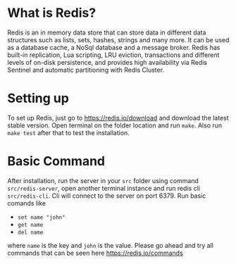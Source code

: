 # What is Redis?

Redis is an in memory data store that can store data in different data structures such as lists, sets, hashes, strings and many more. It can be used as a database cache, a NoSql database and a message broker. Redis has built-in replication, Lua scripting, LRU eviction, transactions and different levels of on-disk persistence, and provides high availability via Redis Sentinel and automatic partitioning with Redis Cluster.

# Setting up
To set up Redis, just go to https://redis.io/download and download the latest stable version. Open terminal on the folder location and run `make`. Also run `make test` after that to test the installation. 

# Basic Command
 After installation, run the server in your `src` folder using command `src/redis-server`, open another terminal instance and run redis cli `src/redis-cli`. Cli will connect to the server on port 6379. Run basic comands like 
 * `set name "john"`
 * `get name`
 * `del name`

 where `name` is the key and `john` is the value. Please go ahead and try all commands that can be seen here https://redis.io/commands
